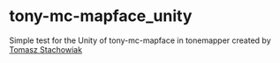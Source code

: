 # tony-mc-mapface_unity
Simple test for the Unity of tony-mc-mapface in tonemapper created by [Tomasz Stachowiak](https://github.com/h3r2tic/tony-mc-mapface)
